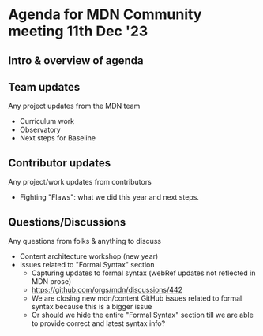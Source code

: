 # Agenda for MDN Community meeting 11th Dec '23

## Intro & overview of agenda

## Team updates

Any project updates from the MDN team

- Curriculum work
- Observatory
- Next steps for Baseline

## Contributor updates

Any project/work updates from contributors

- Fighting "Flaws": what we did this year and next steps.

## Questions/Discussions

Any questions from folks & anything to discuss

- Content architecture workshop (new year)
- Issues related to "Formal Syntax" section
  - Capturing updates to formal syntax (webRef updates not reflected in MDN prose)
  - https://github.com/orgs/mdn/discussions/442
  - We are closing new mdn/content GitHub issues related to formal syntax because this is a bigger issue
  - Or should we hide the entire "Formal Syntax" section till we are able to provide correct and latest syntax info?
